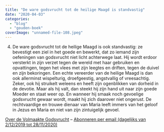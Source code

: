 ```yaml
---
title: "De ware godsvrucht tot de heilige Maagd is standvastig"
date: "2020-04-03"
categories: 
  - "blog"
  - "gouden-boek"
coverImage: "unnamed-file-108.jpeg"
---
```


4) De ware godsvrucht tot de heilige Maagd is ook standvastig: ze bevestigt een ziel in het goede en bewerkt, dat zo iemand zijn oefeningen van godsvrucht niet licht achterwege laat. Hij wordt erdoor versterkt in zijn verzet tegen de wereld met haar gebruiken en opvattingen, tegen het vlees met zijn leegtes en driften, tegen de duivel en zijn bekoringen. Een echte vereerder van de heilige Maagd is dan ook allerminst wispelturig, droefgeestig, angstvallig of vreesachtig. Zeker, ook hij struikelt weleens en heeft zijn ogenblikken van dorheid in de devotie. Maar als hij valt, dan steekt hij zijn hand uit naar zijn goede Moeder en staat weer op. En wanneer hij smaak noch gevoelige godsvrucht gewaar wordt, maakt hij zich daarover niet ongerust. De rechtvaardige en trouwe dienaar van Maria leeft immers van het geloof in Jezus en Maria en niet van zijn zintuigelijk gevoel.

[Over de Volmaakte Godsvrucht](/blog/een-jaar-lang-volmaakte-godsvrucht/) – [Abonneren per email (dagelijks van 2/12/2019 tot 28/11/2020)](http://eepurl.com/9RKvX)
